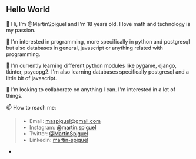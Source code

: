 ## Hello World

👋 Hi, I’m @MartinSpiguel and I'm 18 years old. I love math and technology is my passion.   
  
👀 I’m interested in programming, more specifically in python and postgresql but also databases in general, javascript or anything related with programming.   
  
🌱 I’m currently learning different python modules like pygame, django, tkinter, psycopg2. I'm also learning databases specifically postgresql and a little bit of javascript. 
  
💞️ I’m looking to collaborate on anything I can. I'm interested in a lot of things. 
  
📫 How to reach me:  
> - Email: maspiguel@gmail.com  
> - Instagram: [@martin.spiguel](https://www.instagram.com/martin.spiguel/)
> - Twitter: [@MartinSpiguel](https://twitter.com/MartinSpiguel)
> - Linkedin: [martin-spiguel](https://www.linkedin.com/in/mart%C3%ADn-spiguel-505865232/) 
- 

<!---
MartinSpiguel/MartinSpiguel is a ✨ special ✨ repository because its `README.md` (this file) appears on your GitHub profile.
You can click the Preview link to take a look at your changes.
--->

